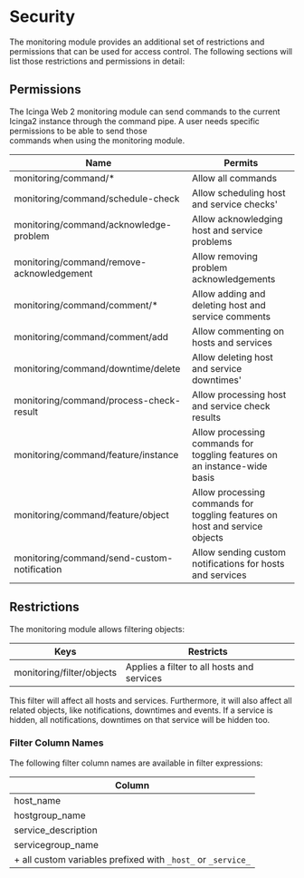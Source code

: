 # <a id="monitoring-security"></a> Security

The monitoring module provides an additional set of restrictions and permissions
that can be used for access control. The following sections will list those
restrictions and permissions in detail:


## Permissions

The Icinga Web 2 monitoring module can send commands to the current Icinga2 instance
through the command pipe. A user needs specific permissions to be able to send those  
commands when using the monitoring module.


| Name                                        | Permits                                                                     |
|---------------------------------------------|-----------------------------------------------------------------------------|
| monitoring/command/*                        | Allow all commands                                                          |
| monitoring/command/schedule-check           | Allow scheduling host and service checks'                                   |
| monitoring/command/acknowledge-problem      | Allow acknowledging host and service problems                               |
| monitoring/command/remove-acknowledgement   | Allow removing problem acknowledgements                                     |
| monitoring/command/comment/*                | Allow adding and deleting host and service comments                         |
| monitoring/command/comment/add              | Allow commenting on hosts and services                                      |
| monitoring/command/downtime/delete          | Allow deleting host and service downtimes'                                  |
| monitoring/command/process-check-result     | Allow processing host and service check results                             |
| monitoring/command/feature/instance         | Allow processing commands for toggling features on an instance-wide basis   |
| monitoring/command/feature/object           | Allow processing commands for toggling features on host and service objects |
| monitoring/command/send-custom-notification | Allow sending custom notifications for hosts and services                   |


## <a id="monitoring-security-restrictions"></a> Restrictions

The monitoring module allows filtering objects:


| Keys                       | Restricts                                     |
|----------------------------|-----------------------------------------------|
| monitoring/filter/objects  | Applies a filter to all hosts and services    |


This filter will affect all hosts and services. Furthermore, it will also
affect all related objects, like notifications, downtimes and events. If a
service is hidden, all notifications, downtimes on that service will be hidden too.


### Filter Column Names

The following filter column names are available in filter expressions:


| Column                                                       |
|--------------------------------------------------------------|
| host_name                                                    |
| hostgroup_name                                               |
| service_description                                          |
| servicegroup_name                                            |
| + all custom variables prefixed with `_host_` or `_service_` |
